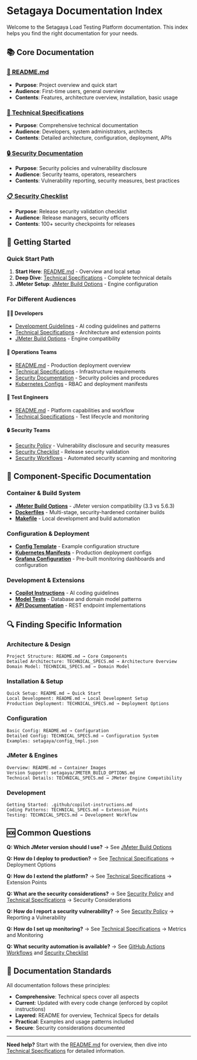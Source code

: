 # Setagaya Documentation Index

Welcome to the Setagaya Load Testing Platform documentation. This index helps you find the right documentation for your needs.

## 📚 Core Documentation

### [📖 README.md](README.md)
- **Purpose**: Project overview and quick start
- **Audience**: First-time users, general overview
- **Contents**: Features, architecture overview, installation, basic usage

### [🔧 Technical Specifications](TECHNICAL_SPECS.md)
- **Purpose**: Comprehensive technical documentation
- **Audience**: Developers, system administrators, architects
- **Contents**: Detailed architecture, configuration, deployment, APIs

### [🔒 Security Documentation](SECURITY.md)
- **Purpose**: Security policies and vulnerability disclosure
- **Audience**: Security teams, operators, researchers
- **Contents**: Vulnerability reporting, security measures, best practices

### [📋 Security Checklist](.github/SECURITY_CHECKLIST.md)
- **Purpose**: Release security validation checklist
- **Audience**: Release managers, security officers
- **Contents**: 100+ security checkpoints for releases

## 🚀 Getting Started

### Quick Start Path
1. **Start Here**: [README.md](README.md) - Overview and local setup
2. **Deep Dive**: [Technical Specifications](TECHNICAL_SPECS.md) - Complete technical details
3. **JMeter Setup**: [JMeter Build Options](setagaya/JMETER_BUILD_OPTIONS.md) - Engine configuration

### For Different Audiences

#### 👩‍💻 **Developers**
- [Development Guidelines](.github/copilot-instructions.md) - AI coding guidelines and patterns
- [Technical Specifications](TECHNICAL_SPECS.md) - Architecture and extension points
- [JMeter Build Options](setagaya/JMETER_BUILD_OPTIONS.md) - Engine compatibility

#### 🏢 **Operations Teams**
- [README.md](README.md) - Production deployment overview
- [Technical Specifications](TECHNICAL_SPECS.md) - Infrastructure requirements
- [Security Documentation](SECURITY.md) - Security policies and procedures
- [Kubernetes Configs](kubernetes/) - RBAC and deployment manifests

#### 🧪 **Test Engineers**
- [README.md](README.md) - Platform capabilities and workflow
- [Technical Specifications](TECHNICAL_SPECS.md) - Test lifecycle and monitoring

#### 🔒 **Security Teams**
- [Security Policy](SECURITY.md) - Vulnerability disclosure and security measures
- [Security Checklist](.github/SECURITY_CHECKLIST.md) - Release security validation
- [Security Workflows](.github/workflows/) - Automated security scanning and monitoring

## 📁 Component-Specific Documentation

### Container & Build System
- **[JMeter Build Options](setagaya/JMETER_BUILD_OPTIONS.md)** - JMeter version compatibility (3.3 vs 5.6.3)
- **[Dockerfiles](setagaya/)** - Multi-stage, security-hardened container builds
- **[Makefile](makefile)** - Local development and build automation

### Configuration & Deployment
- **[Config Template](setagaya/config_tmpl.json)** - Example configuration structure
- **[Kubernetes Manifests](kubernetes/)** - Production deployment configs
- **[Grafana Configuration](grafana/)** - Pre-built monitoring dashboards and configuration

### Development & Extensions
- **[Copilot Instructions](.github/copilot-instructions.md)** - AI coding guidelines
- **[Model Tests](setagaya/model/)** - Database and domain model patterns
- **[API Documentation](setagaya/api/)** - REST endpoint implementations

## 🔍 Finding Specific Information

### Architecture & Design
```
Project Structure: README.md → Core Components
Detailed Architecture: TECHNICAL_SPECS.md → Architecture Overview
Domain Model: TECHNICAL_SPECS.md → Domain Model
```

### Installation & Setup
```
Quick Setup: README.md → Quick Start
Local Development: README.md → Local Development Setup
Production Deployment: TECHNICAL_SPECS.md → Deployment Options
```

### Configuration
```
Basic Config: README.md → Configuration
Detailed Config: TECHNICAL_SPECS.md → Configuration System
Examples: setagaya/config_tmpl.json
```

### JMeter & Engines
```
Overview: README.md → Container Images
Version Support: setagaya/JMETER_BUILD_OPTIONS.md
Technical Details: TECHNICAL_SPECS.md → JMeter Engine Compatibility
```

### Development
```
Getting Started: .github/copilot-instructions.md
Coding Patterns: TECHNICAL_SPECS.md → Extension Points
Testing: TECHNICAL_SPECS.md → Development Workflow
```

## 🆘 Common Questions

**Q: Which JMeter version should I use?**
→ See [JMeter Build Options](setagaya/JMETER_BUILD_OPTIONS.md)

**Q: How do I deploy to production?**
→ See [Technical Specifications](TECHNICAL_SPECS.md) → Deployment Options

**Q: How do I extend the platform?**
→ See [Technical Specifications](TECHNICAL_SPECS.md) → Extension Points

**Q: What are the security considerations?**
→ See [Security Policy](SECURITY.md) and [Technical Specifications](TECHNICAL_SPECS.md) → Security Considerations

**Q: How do I report a security vulnerability?**
→ See [Security Policy](SECURITY.md) → Reporting a Vulnerability

**Q: How do I set up monitoring?**
→ See [Technical Specifications](TECHNICAL_SPECS.md) → Metrics and Monitoring

**Q: What security automation is available?**
→ See [GitHub Actions Workflows](.github/workflows/) and [Security Checklist](.github/SECURITY_CHECKLIST.md)

## 📝 Documentation Standards

All documentation follows these principles:
- **Comprehensive**: Technical specs cover all aspects
- **Current**: Updated with every code change (enforced by copilot instructions)
- **Layered**: README for overview, Technical Specs for details
- **Practical**: Examples and usage patterns included
- **Secure**: Security considerations documented

---

**Need help?** Start with the [README.md](README.md) for overview, then dive into [Technical Specifications](TECHNICAL_SPECS.md) for detailed information.
